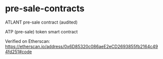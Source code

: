 # pre-sale-contracts
ATLANT pre-sale contract (audited)

ATP (pre-sale) token smart contract

Verified on Etherscan:
https://etherscan.io/address/0x6D85320c086aeE2eCD2693855fb2164c494fd251#code
